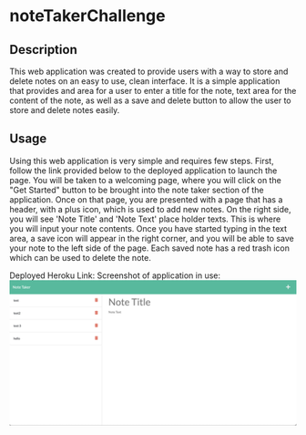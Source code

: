 # noteTakerChallenge

## Description

This web application was created to provide users with a way to store and delete notes on an easy to use, clean interface. It is a simple application that provides and area for a user to enter a title for the note, text area for the content of the note, as well as a save and delete button to allow the user to store and delete notes easily.

## Usage

Using this web application is very simple and requires few steps. First, follow the link provided below to the deployed application to launch the page. You will be taken to a welcoming page, where you will click on the "Get Started" button to be brought into the note taker section of the application. Once on that page, you are presented with a page that has a header, with a plus icon, which is used to add new notes. On the right side, you will see 'Note Title' and 'Note Text' place holder texts. This is where you will input your note contents. Once you have started typing in the text area, a save icon will appear in the right corner, and you will be able to save your note to the left side of the page. Each saved note has a red trash icon which can be used to delete the note.

Deployed Heroku Link: 
Screenshot of application in use: ![](images/Screen%20Shot%202022-11-30%20at%209.40.38%20AM.png)
